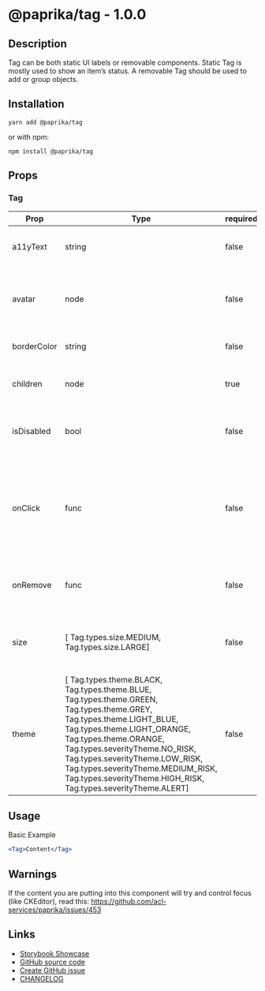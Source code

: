 <!-- start: Autogenerated - do not modify -->

# @paprika/tag - 1.0.0

## Description

Tag can be both static UI labels or removable components. Static Tag is mostly used to show an item’s status. A removable Tag should be used to add or group objects.

## Installation

```
yarn add @paprika/tag
```

or with npm:

```
npm install @paprika/tag
```

## Props

### Tag

| Prop        | Type                                                                                                                                                                                                                                                                                                                                                    | required | default               | Description                                                                               |
| ----------- | ------------------------------------------------------------------------------------------------------------------------------------------------------------------------------------------------------------------------------------------------------------------------------------------------------------------------------------------------------- | -------- | --------------------- | ----------------------------------------------------------------------------------------- |
| a11yText    | string                                                                                                                                                                                                                                                                                                                                                  | false    | null                  | used in aria-tag on the root element                                                      |
| avatar      | node                                                                                                                                                                                                                                                                                                                                                    | false    | null                  | Can pass a avatar to be displayed to the left of the tag content                          |
| borderColor | string                                                                                                                                                                                                                                                                                                                                                  | false    | null                  | Can pass a custom border color                                                            |
| children    | node                                                                                                                                                                                                                                                                                                                                                    | true     | -                     | Content to show in the central area of the tag                                            |
| isDisabled  | bool                                                                                                                                                                                                                                                                                                                                                    | false    | false                 | Disables tag onClick and remove button functionality                                      |
| onClick     | func                                                                                                                                                                                                                                                                                                                                                    | false    | null                  | Fires when clicking the root element. Should also pass value for a11yText when using this |
| onRemove    | func                                                                                                                                                                                                                                                                                                                                                    | false    | null                  | Pass a function to show a remove button                                                   |
| size        | [ Tag.types.size.MEDIUM, Tag.types.size.LARGE]                                                                                                                                                                                                                                                                                                          | false    | Tag.types.size.MEDIUM | Size of the tag(font size, min-height, padding, etc).                                     |
| theme       | [ Tag.types.theme.BLACK, Tag.types.theme.BLUE, Tag.types.theme.GREEN, Tag.types.theme.GREY, Tag.types.theme.LIGHT_BLUE, Tag.types.theme.LIGHT_ORANGE, Tag.types.theme.ORANGE, Tag.types.severityTheme.NO_RISK, Tag.types.severityTheme.LOW_RISK, Tag.types.severityTheme.MEDIUM_RISK, Tag.types.severityTheme.HIGH_RISK, Tag.types.severityTheme.ALERT] | false    | Tag.types.theme.GREY  | Visual theme of the tag                                                                   |

<!-- end: Autogenerated - do not modify -->
<!-- content -->

## Usage

Basic Example

```jsx
<Tag>Content</Tag>
```

## Warnings

If the content you are putting into this component will try and control focus (like CKEditor), read this: https://github.com/acl-services/paprika/issues/453

<!-- eoContent -->

## Links

- [Storybook Showcase](https://paprika.highbond.com/?path=/story/display-tag--showcase)
- [GitHub source code](https://github.com/acl-services/paprika/tree/master/packages/Tag/src)
- [Create GitHub issue](https://github.com/acl-services/paprika/issues/new?label=[]&title=@paprika/tag%20[help]:%20your%20short%20description&body=%0A%23%20Help%20wanted%0A%0A%23%23%20Please%20write%20your%20question.%0A*A%20clear%20and%20concise%20description%20of%20what%20the%20question%20is*%0A%0A%23%23%20Additional%20context%0A*Add%20any%20other%20context%20or%20screenshots%20about%20your%20question%20here.*%0A)
- [CHANGELOG](https://github.com/acl-services/paprika/tree/master/packages/Tag/CHANGELOG.md)
